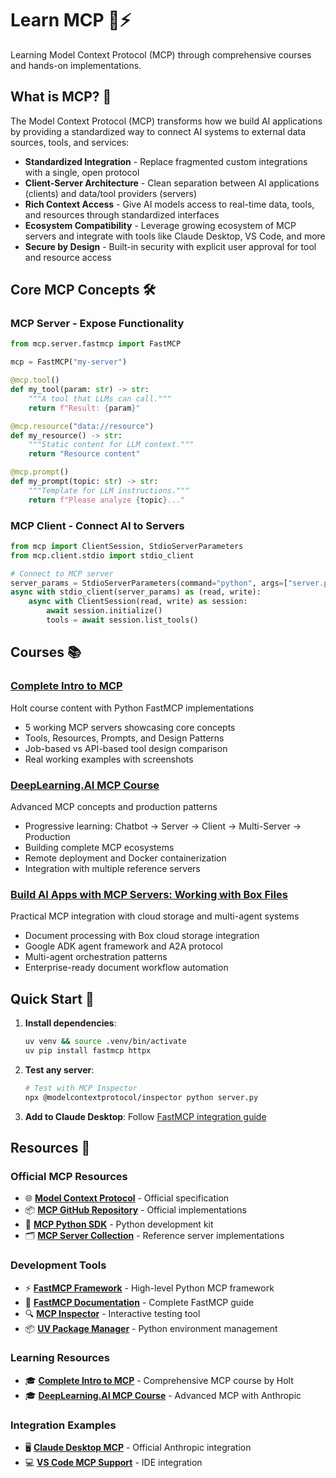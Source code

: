 # Learn MCP 🔧⚡

Learning Model Context Protocol (MCP) through comprehensive courses and hands-on implementations.

## What is MCP? 🧩

The Model Context Protocol (MCP) transforms how we build AI applications by providing a standardized way to connect AI systems to external data sources, tools, and services:

- **Standardized Integration** - Replace fragmented custom integrations with a single, open protocol
- **Client-Server Architecture** - Clean separation between AI applications (clients) and data/tool providers (servers)
- **Rich Context Access** - Give AI models access to real-time data, tools, and resources through standardized interfaces
- **Ecosystem Compatibility** - Leverage growing ecosystem of MCP servers and integrate with tools like Claude Desktop, VS Code, and more
- **Secure by Design** - Built-in security with explicit user approval for tool and resource access

## Core MCP Concepts 🛠️

### MCP Server - Expose Functionality
```python
from mcp.server.fastmcp import FastMCP

mcp = FastMCP("my-server")

@mcp.tool()
def my_tool(param: str) -> str:
    """A tool that LLMs can call."""
    return f"Result: {param}"

@mcp.resource("data://resource")
def my_resource() -> str:
    """Static content for LLM context."""
    return "Resource content"

@mcp.prompt()
def my_prompt(topic: str) -> str:
    """Template for LLM instructions."""
    return f"Please analyze {topic}..."
```

### MCP Client - Connect AI to Servers
```python
from mcp import ClientSession, StdioServerParameters
from mcp.client.stdio import stdio_client

# Connect to MCP server
server_params = StdioServerParameters(command="python", args=["server.py"])
async with stdio_client(server_params) as (read, write):
    async with ClientSession(read, write) as session:
        await session.initialize()
        tools = await session.list_tools()
```

## Courses 📚

### [Complete Intro to MCP](complete_intro_to_MCP/) 
Holt course content with Python FastMCP implementations
- 5 working MCP servers showcasing core concepts
- Tools, Resources, Prompts, and Design Patterns
- Job-based vs API-based tool design comparison
- Real working examples with screenshots

### [DeepLearning.AI MCP Course](deeplearning_ai_short_course/)
Advanced MCP concepts and production patterns
- Progressive learning: Chatbot → Server → Client → Multi-Server → Production
- Building complete MCP ecosystems
- Remote deployment and Docker containerization
- Integration with multiple reference servers

### [Build AI Apps with MCP Servers: Working with Box Files](build_ai_apps_with_mcp_servers_working_with_box_files/)
Practical MCP integration with cloud storage and multi-agent systems
- Document processing with Box cloud storage integration
- Google ADK agent framework and A2A protocol
- Multi-agent orchestration patterns
- Enterprise-ready document workflow automation

## Quick Start 🚀

1. **Install dependencies**:
   ```bash
   uv venv && source .venv/bin/activate
   uv pip install fastmcp httpx
   ```

2. **Test any server**:
   ```bash
   # Test with MCP Inspector
   npx @modelcontextprotocol/inspector python server.py
   ```

3. **Add to Claude Desktop**: Follow [FastMCP integration guide](https://gofastmcp.com/integrations/claude-desktop)

## Resources 📖

### Official MCP Resources
- 🌐 **[Model Context Protocol](https://modelcontextprotocol.io)** - Official specification
- 📦 **[MCP GitHub Repository](https://github.com/modelcontextprotocol)** - Official implementations
- 🐍 **[MCP Python SDK](https://github.com/modelcontextprotocol/python-sdk)** - Python development kit
- 🗂️ **[MCP Server Collection](https://github.com/modelcontextprotocol/servers)** - Reference server implementations

### Development Tools
- ⚡ **[FastMCP Framework](https://github.com/jlowin/fastmcp)** - High-level Python MCP framework  
- 📝 **[FastMCP Documentation](https://gofastmcp.com)** - Complete FastMCP guide
- 🔍 **[MCP Inspector](https://github.com/modelcontextprotocol/inspector)** - Interactive testing tool
- 📦 **[UV Package Manager](https://docs.astral.sh/uv/)** - Python environment management

### Learning Resources
- 🎓 **[Complete Intro to MCP](https://mcp.holt.courses)** - Comprehensive MCP course by Holt
- 🎓 **[DeepLearning.AI MCP Course](https://www.deeplearning.ai/short-courses/mcp-build-rich-context-ai-apps-with-anthropic/)** - Advanced MCP with Anthropic

### Integration Examples  
- 🖥️ **[Claude Desktop MCP](https://docs.anthropic.com/en/docs/mcp)** - Official Anthropic integration
- 💻 **[VS Code MCP Support](https://code.visualstudio.com/docs/copilot/chat/mcp-servers)** - IDE integration